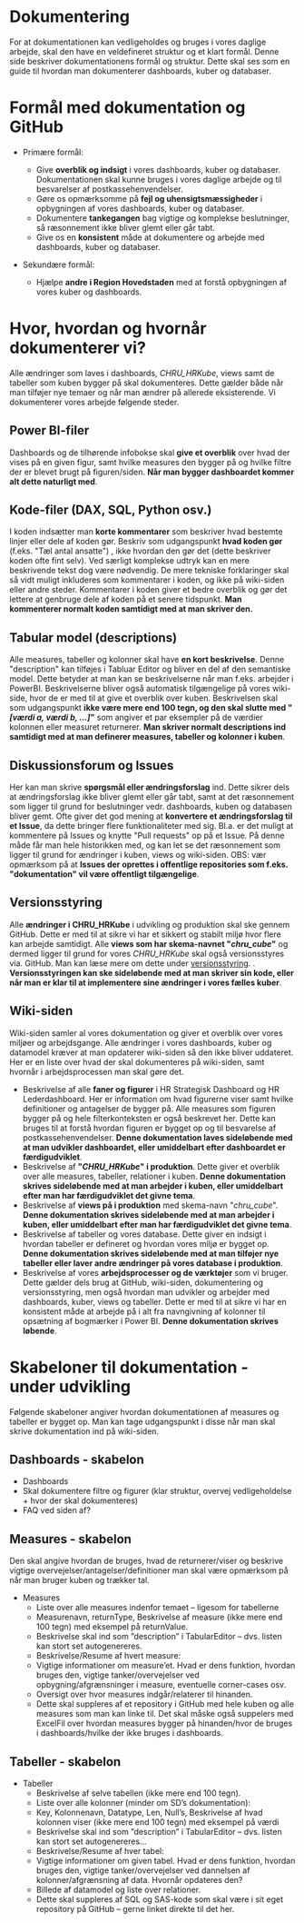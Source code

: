 # Dokumentering

For at dokumentationen kan vedligeholdes og bruges i vores daglige arbejde, skal den have en veldefineret struktur og et klart formål. Denne side beskriver dokumentationens formål og struktur. Dette skal ses som en guide til hvordan man dokumenterer dashboards, kuber og databaser.


# Formål med dokumentation og GitHub

- Primære formål:
  - Give **overblik og indsigt** i vores dashboards, kuber og databaser. Dokumentationen skal kunne bruges i vores daglige arbejde og til besvarelser af postkassehenvendelser.
  - Gøre os opmærksomme på **fejl og uhensigtsmæssigheder** i opbygningen af vores dashboards, kuber og databaser.
  - Dokumentere **tankegangen** bag vigtige og komplekse beslutninger, så ræsonnement ikke bliver glemt eller går tabt.
  - Give os en **konsistent** måde at dokumentere og arbejde med dashboards, kuber og databaser.
  
- Sekundære formål:
  - Hjælpe **andre i Region Hovedstaden** med at forstå opbygningen af vores kuber og dashboards.

# Hvor, hvordan og hvornår dokumenterer vi?
Alle ændringer som laves i dashboards, *CHRU_HRKube*, views samt de tabeller som kuben bygger på skal dokumenteres. Dette gælder både når man tilføjer nye temaer og når man ændrer på allerede eksisterende. Vi dokumenterer vores arbejde følgende steder.
## Power BI-filer
Dashboards og de tilhørende infobokse skal **give et overblik** over hvad der vises på en given figur, samt hvilke measures den bygger på og hvilke filtre der er blevet brugt på figuren/siden. **Når man bygger dashboardet kommer alt dette naturligt med**.

## Kode-filer (DAX, SQL, Python osv.)
I koden indsætter man **korte kommentarer** som beskriver hvad bestemte linjer eller dele af koden gør. Beskriv som udgangspunkt **hvad koden gør** (f.eks. "Tæl antal ansatte") , ikke hvordan den gør det (dette beskriver koden ofte fint selv). Ved særligt komplekse udtryk kan en mere beskrivende tekst dog være nødvendig. De mere tekniske forklaringer skal så vidt muligt inkluderes som kommentarer i koden, og ikke på wiki-siden eller andre steder. Kommentarer i koden giver et bedre overblik og gør det lettere at genbruge dele af koden på et senere tidspunkt. **Man kommenterer normalt koden samtidigt med at man skriver den.**

## Tabular model (descriptions)
Alle measures, tabeller og kolonner skal have **en kort beskrivelse**. Denne "description" kan tilføjes i Tabluar Editor og bliver en del af den semantiske model. Dette betyder at man kan se beskrivelserne når man f.eks. arbejder i PowerBI. Beskrivelserne bliver også automatisk tilgængelige på vores wiki-side, hvor de er med til at give et overblik over kuben. Beskrivelsen skal som udgangspunkt **ikke være mere end 100 tegn, og den skal slutte med "*[værdi a, værdi b, ...]*"** som angiver et par eksempler på de værdier kolonnen eller measuret returnerer. **Man skriver normalt descriptions ind samtidigt med at man definerer measures, tabeller og kolonner i kuben**.

## Diskussionsforum og Issues
Her kan man skrive **spørgsmål eller ændringsforslag** ind. Dette sikrer dels at ændringsforslag ikke bliver glemt eller går tabt, samt at det ræsonnement som ligger til grund for beslutninger vedr. dashboards, kuben og databasen bliver gemt. Ofte giver det god mening at **konvertere et ændringsforslag til et Issue**, da dette bringer flere funktionaliteter med sig. Bl.a. er det muligt at kommentere på Issues og knytte "Pull requests" op på et Issue. På denne måde får man hele historikken med, og kan let se det ræsonnement som ligger til grund for ændringer i kuben, views og wiki-siden. OBS: vær opmærksom på at **Issues der oprettes i offentlige repositories som f.eks. "dokumentation" vil være offentligt tilgængelige**.

## Versionsstyring
Alle **ændringer i CHRU_HRKube** i udvikling og produktion skal ske gennem GitHub. Dette er med til at sikre vi har et sikkert og stabilt miljø hvor flere kan arbejde samtidigt. Alle **views som har skema-navnet "*chru_cube*"** og dermed ligger til grund for vores *CHRU_HRKube* skal også versionsstyres via. GitHub. Man kan læse mere om dette under [versionsstyring](./internt_versionsstyring).   . **Versionsstyringen kan ske sideløbende med at man skriver sin kode, eller når man er klar til at implementere sine ændringer i vores fælles kuber**.

## Wiki-siden
Wiki-siden samler al vores dokumentation og giver et overblik over vores miljøer og arbejdsgange. Alle ændringer i vores dashboards, kuber og datamodel kræver at man opdaterer wiki-siden så den ikke bliver uddateret. Her er en liste over hvad der skal dokumenteres på wiki-siden, samt hvornår i arbejdsprocessen man skal gøre det.
- Beskrivelse af alle **faner og figurer** i HR Strategisk Dashboard og HR Lederdashboard. Her er information om hvad figurerne viser samt hvilke definitioner og antagelser de bygger på. Alle measures som figuren bygger på og hele filterkonteksten er også beskrevet her. Dette kan bruges til at forstå hvordan figuren er bygget op og til besvarelse af postkassehenvendelser. **Denne dokumentation laves sideløbende med at man udvikler dashboardet, eller umiddelbart efter dashboardet er færdigudviklet**.
- Beskrivelse af **"*CHRU_HRKube*" i produktion**. Dette giver et overblik over alle measures, tabeller, relationer i kuben. **Denne dokumentation skrives sideløbende med at man arbejder i kuben, eller umiddelbart efter man har færdigudviklet det givne tema**.
- Beskrivelse af **views på i produktion** med skema-navn "*chru_cube*". **Denne dokumentation skrives sideløbende med at man arbejder i kuben, eller umiddelbart efter man har færdigudviklet det givne tema**.
- Beskrivelse af tabeller og vores database. Dette giver en indsigt i hvordan tabeller er defineret og hvordan vores miljø er bygget op. **Denne dokumentation skrives sideløbende med at man tilføjer nye tabeller eller laver andre ændringer på vores database i produktion**.
- Beskrivelse af vores **arbejdsprocesser og de værktøjer** som vi bruger. Dette gælder dels brug at GitHub, wiki-siden, dokumentering og versionsstyring, men også hvordan man udvikler og arbejder med dashboards, kuber, views og tabeller. Dette er med til at sikre vi har en konsistent måde at arbejde på i alt fra navngivning af kolonner til opsætning af bogmærker i Power BI. **Denne dokumentation skrives løbende**.

# Skabeloner til dokumentation - under udvikling
Følgende skabeloner angiver hvordan dokumentationen af measures og tabeller er bygget op. Man kan tage udgangspunkt i disse når man skal skrive dokumentation ind på wiki-siden.
## Dashboards - skabelon

- Dashboards
- Skal dokumentere filtre og figurer (klar struktur, overvej vedligeholdelse + hvor der skal dokumenteres)
- FAQ ved siden af?


## Measures - skabelon
Den skal angive hvordan de bruges, hvad de returnerer/viser og beskrive vigtige overvejelser/antagelser/definitioner man skal være opmærksom på når man bruger kuben og trækker tal.
- Measures
  - Liste over alle measures indenfor temaet – ligesom for tabellerne
  - Measurenavn, returnType, Beskrivelse af measure (ikke mere end 100 tegn) med eksempel på returnValue.
  - Beskrivelse skal ind som ”description” i TabularEditor – dvs. listen kan stort set autogenereres.
  - Beskrivelse/Resume af hvert measure:
  - Vigtige informationer om measure’et. Hvad er dens funktion, hvordan bruges den, vigtige tanker/overvejelser ved opbygning/afgrænsninger i measure, eventuelle corner-cases osv.
  - Oversigt over hvor measures indgår/relaterer til hinanden.
  - Dette skal suppleres af et repository i GitHub med hele kuben og alle measures som man kan linke til. Det skal måske også suppelers med ExcelFil over hvordan measures bygger på hinanden/hvor de bruges i dashboards/hvilke der ikke bruges i dashboards.

## Tabeller - skabelon
- Tabeller
  - Beskrivelse af selve tabellen (ikke mere end 100 tegn).
  - Liste over alle kolonner (minder om SD’s dokumentation):
  - Key, Kolonnenavn, Datatype, Len, Null’s, Beskrivelse af hvad kolonnen viser (ikke mere end 100 tegn) med eksempel på værdi
  - Beskrivelse skal ind som ”description” i TabularEditor – dvs. listen kan stort set autogenereres…
  - Beskrivelse/Resume af hver tabel:
  - Vigtige informationer om given tabel. Hvad er dens funktion, hvordan bruges den, vigtige tanker/overvejelser ved dannelsen af kolonner/afgrænsning af data. Hvornår opdateres den?
  - Billede af datamodel og liste over relationer.
  - Dette skal suppleres af SQL og SAS-kode som skal være i sit eget repository på GitHub – gerne linket direkte til det her.


